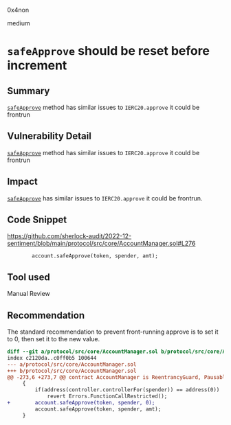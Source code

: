 0x4non

medium

# `safeApprove` should be reset before increment

## Summary
[`safeApprove`](https://github.com/sherlock-audit/2022-12-sentiment/blob/main/protocol/src/utils/Helpers.sol#L56-L60) method has similar issues to `IERC20.approve` it could be frontrun

## Vulnerability Detail
[`safeApprove`](https://github.com/sherlock-audit/2022-12-sentiment/blob/main/protocol/src/utils/Helpers.sol#L56-L60) method has similar issues to `IERC20.approve` it could be frontrun

## Impact
[`safeApprove`](https://github.com/sherlock-audit/2022-12-sentiment/blob/main/protocol/src/utils/Helpers.sol#L56-L60) has similar issues to `IERC20.approve` it could be frontrun.

## Code Snippet
https://github.com/sherlock-audit/2022-12-sentiment/blob/main/protocol/src/core/AccountManager.sol#L276
```solidity
        account.safeApprove(token, spender, amt);
```

## Tool used
Manual Review

## Recommendation
The standard recommendation to prevent front-running approve is to set it to 0, then set it to the new value.

```diff
diff --git a/protocol/src/core/AccountManager.sol b/protocol/src/core/AccountManager.sol
index c2120da..c0ff0b5 100644
--- a/protocol/src/core/AccountManager.sol
+++ b/protocol/src/core/AccountManager.sol
@@ -273,6 +273,7 @@ contract AccountManager is ReentrancyGuard, Pausable, IAccountManager {
     {
         if(address(controller.controllerFor(spender)) == address(0))
             revert Errors.FunctionCallRestricted();
+        account.safeApprove(token, spender, 0);
         account.safeApprove(token, spender, amt);
     }
```